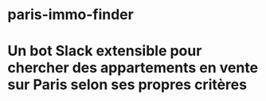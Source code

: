 # paris-immo-finder
Un bot Slack extensible pour chercher des appartements en vente sur Paris selon ses propres critères
=======

